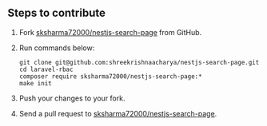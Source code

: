 ## Steps to contribute
1. Fork [sksharma72000/nestjs-search-page](https://github.com/shreekrishnaacharya/nestjs-search-page) from GitHub.
1. Run commands below:

    ```
    git clone git@github.com:shreekrishnaacharya/nestjs-search-page.git
    cd laravel-rbac
    composer require sksharma72000/nestjs-search-page:*
    make init
    ```
1. Push your changes to your fork.
1. Send a pull request to [sksharma72000/nestjs-search-page](https://github.com/shreekrishnaacharya/nestjs-search-page).